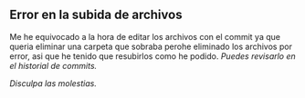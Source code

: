 ## Error en la subida de archivos
Me he equivocado a la hora de editar los archivos con el commit ya que queria eliminar una carpeta que sobraba perohe eliminado los archivos por error, asi que he tenido que resubirlos como he podido. <i>Puedes revisarlo en el historial de commits<i>.

Disculpa las molestias.
